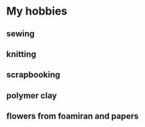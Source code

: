 # My hobbies
## sewing
## knitting
## scrapbooking
## polymer clay
## flowers from foamiran and papers
